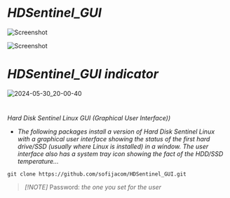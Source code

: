 # _HDSentinel_GUI_

![Screenshot](https://github.com/sofijacom/HDSentinel_GUI/assets/107557749/3fdcd971-8de6-4a9a-9978-279ad0a4eb6d)

![Screenshot](https://github.com/sofijacom/HDSentinel_GUI/assets/107557749/f2807a8b-4973-4790-8ed2-d93fd0f18517)


# _HDSentinel_GUI indicator_

![2024-05-30_20-00-40](https://github.com/sofijacom/HDSentinel_GUI/assets/107557749/40ea07f6-f9ea-40da-b458-6e4f48a27440)

#

_Hard Disk Sentinel Linux GUI (Graphical User Interface))_
 
- _The following packages install a version of Hard Disk Sentinel Linux with a graphical user interface showing the status of the first hard drive/SSD (usually where Linux is installed) in a window. The user interface also has a system tray icon showing the fact of the HDD/SSD temperature..._

```
git clone https://github.com/sofijacom/HDSentinel_GUI.git
```

> _[!NOTE]_ 
> Password: _the one you set for the user_  
